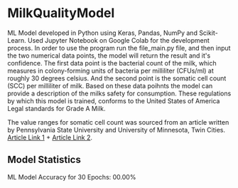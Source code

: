 # MilkQualityModel
ML Model developed in Python using Keras, Pandas, NumPy and Scikit-Learn. Used Jupyter Notebook on Google Colab for the development process. In order to use the program run the file_main.py file, and then input the two numerical data points, the model will return the result and it's confidence. The first data point is the bacterial count of the milk, which measures in colony-forming units of bacteria per milliliter (CFUs/ml) at roughly 30 degrees celsius. And the second point is the somatic cell count (SCC) per milliliter of milk. Based on these data poihnts the model can provide a description of the milks safety for consumption. These regulations by which this model is trained, conforms to the United States of America Legal standards for Grade A Milk.

The value ranges for somatic cell count was sourced from an article written by Pennsylvania State University and University of Minnesota, Twin Cities. [Article Link 1](https://extension.psu.edu/milk-quality-effects-of-a-high-somatic-cell-count#:~:text=While%20the%20current%20US%20legal,reflected%20by%20the%20national%20average.) + [Article Link 2](https://extension.umn.edu/dairy-milking-cows/dairy-somatic-cell-counts#:~:text=The%20national%20maximum%20SCC%20level,the%20health%20of%20their%20cows.).


## Model Statistics
ML Model Accuracy for 30 Epochs: 00.00%

